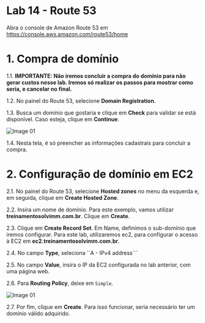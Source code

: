 # Lab 14 - Route 53

Abra o console de Amazon Route 53 em https://console.aws.amazon.com/route53/home

# 1. Compra de domínio

1.1. **IMPORTANTE: Não iremos concluir a compra do domínio para não gerar custos nesse lab. Iremos só realizar os passos para mostrar como seria, e cancelar no final.**

1.2. No painel do Route 53, selecione **Domain Registration**.

1.3. Busca um domínio que gostaria e clique em **Check** para validar se está disponível. Caso esteja, clique em **Continue**.

![Image 01](https://d2yblsmsldwfto.cloudfront.net/lab14/lab-14-route53-01.png)

1.4. Nesta tela, é só preencher as informações cadastrais para concluir a compra.



# 2. Configuração de domínio em EC2

2.1. No painel do Route 53, selecione **Hosted zones** no menu da esquerda e, em seguida, clique em **Create Hosted Zone**.

2.2. Insira um nome de domínio. Para este exemplo, vamos utilizar **treinamentosolvimm.com.br**. Clique em **Create**.

2.3. Clique em **Create Record Set**. Em Name, definimos o sub-domínio que iremos configurar. Para este lab, utilizaremos ec2, para configurar o acesso à EC2 em **ec2.treinamentosolvimm.com.br**.

2.4. No campo **Type**, seleciona ``A - IPv4 address```

2.5. No campo **Value**, insira o IP da EC2 configurada no lab anterior, com uma página web.

2.6. Para **Routing Policy**, deixe em ```Simple```.

![Image 01](https://d2yblsmsldwfto.cloudfront.net/lab14/lab-14-route53-02.png)


2.7. Por fim, clique em **Create**. Para isso funcionar, seria necessário ter um domínio válido adquirido.